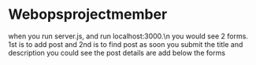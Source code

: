 # Webopsprojectmember

when you run server.js, and run localhost:3000.\n
you would see 2 forms.
1st is to add post and 2nd is to find post
as soon you submit the title and description you could see the post details are add below the forms
